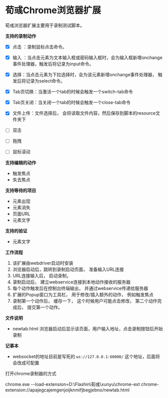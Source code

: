 # 荀彧Chrome浏览器扩展

荀彧浏览器扩展主要用于录制测试脚本。



**支持的录制动作**

- [x] 点击 ：录制鼠标点击命令。
- [x] 输入 ：当点击元素为文本输入框或密码输入框时，会为输入框新增onchange事件处理器，触发后将记录为input命令。
- [x] 选择：当点击元素为下拉选择时，会为该元素新增onchange事件处理器， 触发后将记录为select命令。
- [x] Tab页切换：当激活一个tab的时候会触发一个switch-tab命令
- [x] Tab页关闭：当关闭一个tab的时候会触发一个close-tab命令
- [x] 文件上传：文件选择后， 会将读取文件内容，然后保存到脚本的resource文件夹下
- [ ] 双击
- [ ] 拖拽
- [ ] 鼠标滚动



**支持编辑的动作**

- 触发焦点
- 失去焦点



**支持等待的项目**

- 元素出现
- 元素消失
- 页面URL
- 元素文字



**支持的验证**

- 元素文字



**工作流程**

1. 该扩展由webdriver启动时安装
2. 浏览器启动后，跳转到录制启动页面， 准备输入URL连接
3. URL连接输入后， 启动录制， 
4. 录制启动后， 建立webservice连接到本地动作接收的服务器
5. 每个动作触发后在控制台终端输出， 并通过webservice传递给服务器
6. 扩展的Popup窗口为工具栏， 用于修改/插入额外的动作， 例如触发焦点
7. 录制第一个动作后， 缓存一下， 这个时候用户可能点击修改， 第二个动作完成后， 提交第一个动作。



**文件说明**

- newtab.html 浏览器启动后显示该页面，用户输入地址，点击录制按钮后开始录制



**记事本**

- websocket的地址目前是写死的 `ws://127.0.0.1:60000/` 这个地址，后面将会改成可配置

打开chrome录制器的方式

chrome.exe --load-extension=D:\Flashin\荀彧\xunyu\chrome-ext chrome-extension://apajegcajemgenjoijknmifjbegjebno/newtab.html